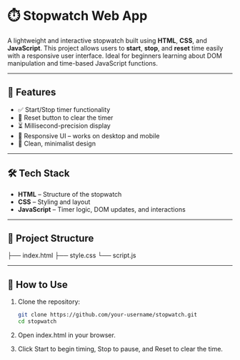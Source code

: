 # ⏱️ Stopwatch Web App

A lightweight and interactive stopwatch built using **HTML**, **CSS**, and **JavaScript**. This project allows users to **start**, **stop**, and **reset** time easily with a responsive user interface. Ideal for beginners learning about DOM manipulation and time-based JavaScript functions.

---

## 🚀 Features

- ✅ Start/Stop timer functionality
- 🔁 Reset button to clear the timer
- ⏳ Millisecond-precision display
- 📱 Responsive UI – works on desktop and mobile
- 🌙 Clean, minimalist design

---

## 🛠️ Tech Stack

- **HTML** – Structure of the stopwatch
- **CSS** – Styling and layout
- **JavaScript** – Timer logic, DOM updates, and interactions

---

## 📂 Project Structure
├── index.html
├── style.css
└── script.js


---

## 📌 How to Use

1. Clone the repository:
   ```bash
   git clone https://github.com/your-username/stopwatch.git
   cd stopwatch
2. Open index.html in your browser.

3. Click Start to begin timing, Stop to pause, and Reset to clear the time.
